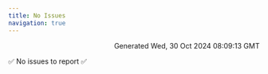 ```yaml
---
title: No Issues
navigation: true
---
```


<p style="text-align:right;color:#cccs">
Generated Wed, 30 Oct 2024 08:09:13 GMT
</p>
<p>✅ No issues to report ✅</p>



